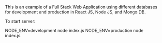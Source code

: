 This is an example of a Full Stack Web Application using different databases for development and production in React JS, Node JS, and Mongo DB.

To start server:

NODE_ENV=development node index.js
NODE_ENV=production node index.js

